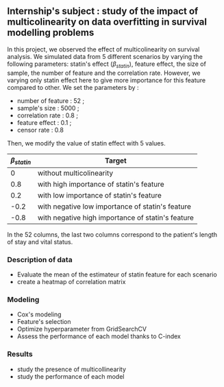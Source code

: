 ## Internship's subject : study of the impact of multicolinearity on data overfitting in survival modelling problems

In this project, we observed the effect of multicolinearity on survival analysis. We simulated data from 5 different scenarios by varying the following parameters: statin's effect ($\beta_{statin}$), feature effect, the size of sample, the number of feature and the correlation rate. However, we varying only statin effect here to give more importance for this feature compared to other. 
We set the parameters by : 
 - number of feature : 52 ;
 - sample's size : 5000 ;
 - correlation rate : 0.8 ;
 - feature effect : 0.1 ;
 - censor rate : 0.8

Then, we modify the value of statin effect with 5 values. 

| $\beta_{statin}$ | Target |
|--- |--- |
| 0 | without multicolinearity  |    
| 0.8 |  with high importance of statin's feature |    
| 0.2 |  with low importance of statin's feature  |  
| -0.2 |  with negative low importance of statin's feature  | 
| -0.8 | with negative high importance of statin's feature | 

In the 52 columns, the last two columns correspond to the patient's length of stay and vital status. 

### Description of data

- Evaluate the mean of the estimateur of statin feature for each scenario
- create a heatmap of correlation matrix

### Modeling 

- Cox's modeling
- Feature's selection
- Optimize hyperparameter from GridSearchCV
- Assess the performance of each model thanks to C-index

### Results 

- study the presence of multicollinearity
- study the performance of each model
